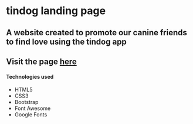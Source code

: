 # tindog landing page

## A website created to promote our canine friends to find love using the tindog app
## Visit the page [here](https://timscully-github.github.io/tindog/)

#### Technologies used
* HTML5
* CSS3
* Bootstrap
* Font Awesome
* Google Fonts
